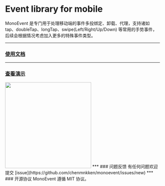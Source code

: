 # Event library for mobile
MonoEvent 是专门用于处理移动端的事件多投绑定、卸载、代理，支持诸如 tap、doubleTap、longTap、swipe(Left/Right/Up/Down) 等常用的手势事件，后续会根据情况考虑加入更多的特殊事件类型。
***
### [使用文档](https://github.com/chenmnkken/monoevent/wiki/MonoEvent-的使用文档)
***
### [查看演示](http://stylechen.com/wp-content/uploads/demo/monoevent/test/index.html)
<img src="http://p4.qhimg.com/t01b3af33dfedc1edd9.png" width="280" height="280">
***
### 问题反馈
有任何问题欢迎提交 [issue](https://github.com/chenmnkken/monoevent/issues/new)
***
### 开源协议
MonoEvent 遵循 MIT 协议。


